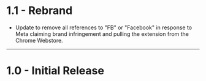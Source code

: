 # 1.1 - Rebrand
  * Update to remove all references to "FB" or "Facebook" in response to Meta claiming brand infringement and pulling the extension from the Chrome Webstore.

----------
# 1.0 - Initial Release